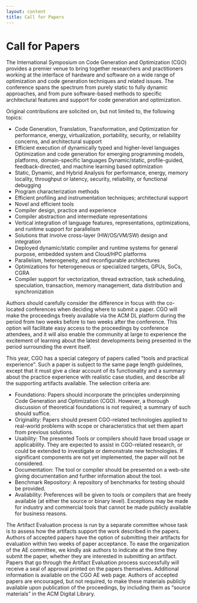 ```yaml
---
layout: content
title: Call for Papers
---
```


# Call for Papers

The International Symposium on Code Generation and Optimization (CGO) provides a premier venue to bring together researchers and practitioners working at the interface of hardware and software on a wide range of optimization and code generation techniques and related issues. The conference spans the spectrum from purely static to fully dynamic approaches, and from pure software-based methods to specific architectural features and support for code generation and optimization.

Original contributions are solicited on, but not limited to, the following topics:

- Code Generation, Translation, Transformation, and Optimization for performance, energy, virtualization, portability, security, or reliability concerns, and architectural support
- Efficient execution of dynamically typed and higher-level languages
Optimization and code generation for emerging programming models, platforms, 
domain-specific languages Dynamic/static, profile-guided, feedback-directed, and machine learning based optimization
- Static, Dynamic, and Hybrid Analysis for performance, energy, memory locality, throughput or latency, security, reliability, or functional debugging
- Program characterization methods
- Efficient profiling and instrumentation techniques; architectural support
- Novel and efficient tools
- Compiler design, practice and experience
- Compiler abstraction and intermediate representations
- Vertical integration of language features, representations, optimizations, and runtime support for parallelism
- Solutions that involve cross-layer (HW/OS/VM/SW) design and integration
- Deployed dynamic/static compiler and runtime systems for general purpose, embedded system and Cloud/HPC platforms
- Parallelism, heterogeneity, and reconfigurable architectures
- Optimizations for heterogeneous or specialized targets, GPUs, SoCs, CGRA
- Compiler support for vectorization, thread extraction, task scheduling, speculation, transaction, memory management, data distribution and synchronization

Authors should carefully consider the difference in focus with the co-located conferences when deciding where to submit a paper. CGO will make the proceedings freely available via the ACM DL platform during the period from two weeks before to two weeks after the conference. This option will facilitate easy access to the proceedings by conference attendees, and it will also enable the community at large to experience the excitement of learning about the latest developments being presented in the period surrounding the event itself.

This year, CGO has a special category of papers called "tools and 
practical experience". Such a paper is subject to the same page length 
guidelines, except that it must give a clear account of its functionality
and a summary about the practice experience with realistic case studies, 
and describe all the supporting artifacts available. The 
selection criteria are: 

- Foundations: Papers should incorporate the principles underpinning 
Code Generation and Optimization (CGO). However, a thorough discussion of 
theoretical foundations is not required; a summary of such should
suffice.
- Originality: Papers should present CGO-related technologies applied to real-world problems 
with scope or characteristics that set them apart from previous solutions.
- Usability: The presented Tools or compilers should have broad usage or applicability. They are expected
to assist in CGO-related research, or could be extended to investigate or 
demonstrate new technologies. If significant components are not yet 
implemented, the paper will not be considered.
- Documentation: The tool or compiler should be presented on a web-site giving
documentation and further information about the tool.
- Benchmark Repository: A repository of benchmarks for testing should be provided.
- Availability: Preferences will be given to tools or compilers that are freely available
(at either the source or binary level). Exceptions may be made for 
industry and commercial tools that cannot be made publicly available 
for business reasons. 

The Artifact Evaluation process is run by a separate committee whose task is to assess how the artifacts support the work described in the papers. Authors of accepted papers have the option of submitting their artifacts for evaluation within two weeks of paper acceptance. To ease the organization of the AE committee, we kindly ask authors to indicate at the time they submit the paper, whether they are interested in submitting an artifact. Papers that go through the Artifact Evaluation process successfully will receive a seal of approval printed on the papers themselves. Additional information is available on the CGO AE web page. Authors of accepted papers are encouraged, but not required, to make these materials publicly available upon publication of the proceedings, by including them as “source materials” in the ACM Digital Library.
